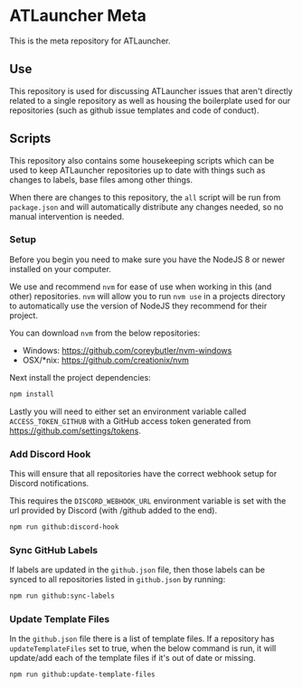 # ATLauncher Meta

This is the meta repository for ATLauncher.

## Use

This repository is used for discussing ATLauncher issues that aren't directly related to a single repository as well as
housing the boilerplate used for our repositories (such as github issue templates and code of conduct).

## Scripts

This repository also contains some housekeeping scripts which can be used to keep ATLauncher repositories up to date
with things such as changes to labels, base files among other things.

When there are changes to this repository, the `all` script will be run from `package.json` and will automatically
distribute any changes needed, so no manual intervention is needed.

### Setup

Before you begin you need to make sure you have the NodeJS 8 or newer installed on your computer.

We use and recommend `nvm` for ease of use when working in this (and other) repositories. `nvm` will allow you to run
`nvm use` in a projects directory to automatically use the version of NodeJS they recommend for their project.

You can download `nvm` from the below repositories:

* Windows: <https://github.com/coreybutler/nvm-windows>
* OSX/\*nix: <https://github.com/creationix/nvm>

Next install the project dependencies:

```bash
npm install
```

Lastly you will need to either set an environment variable called `ACCESS_TOKEN_GITHUB` with a GitHub access token
generated from <https://github.com/settings/tokens>.

### Add Discord Hook

This will ensure that all repositories have the correct webhook setup for Discord notifications.

This requires the `DISCORD_WEBHOOK_URL` environment variable is set with the url provided by Discord
(with /github added to the end).

```bash
npm run github:discord-hook
```

### Sync GitHub Labels

If labels are updated in the `github.json` file, then those labels can be synced to all repositories listed in
`github.json` by running:

```bash
npm run github:sync-labels
```

### Update Template Files

In the `github.json` file there is a list of template files. If a repository has `updateTemplateFiles` set to true, when
the below command is run, it will update/add each of the template files if it's out of date or missing.

```bash
npm run github:update-template-files
```
